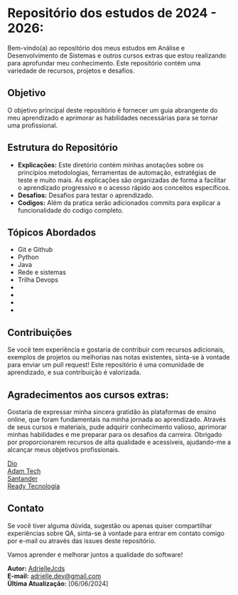 # Repositório dos estudos de 2024 - 2026:

Bem-vindo(a) ao repositório dos meus estudos em Análise e Desenvolvimento de Sistemas e outros cursos extras que estou realizando para aprofundar meu conhecimento.
Este repositório contém uma variedade de recursos, projetos e desafios.

## Objetivo
O objetivo principal deste repositório é fornecer um guia abrangente do meu aprendizado e aprimorar as habilidades necessárias para se tornar uma profissional.

## Estrutura do Repositório
- **Explicações:** Este diretório contém minhas anotações sobre os princípios metodologias, ferramentas de automação, estratégias de teste e muito mais. As explicações são organizadas de forma a facilitar o aprendizado progressivo e o acesso rápido aos conceitos específicos.
- **Desafios:** Desafios para testar o aprendizado.
- **Codigos:** Além da pratica serão adicionados commits para explicar a funcionalidade do codigo completo.

## Tópicos Abordados
- Git e Github
- Python
- Java
- Rede e sistemas
- Trilha Devops
- 
- 
- 
- 

## Contribuições
Se você tem experiência e gostaria de contribuir com recursos adicionais, exemplos de projetos ou melhorias nas notas existentes, sinta-se à vontade para enviar um pull request! Este repositório é uma comunidade de aprendizado, e sua contribuição é valorizada.

## Agradecimentos aos cursos extras: 
Gostaria de expressar minha sincera gratidão às plataformas de ensino online, que foram fundamentais na minha jornada ao aprendizado. Através de seus cursos e materiais, pude adquirir conhecimento valioso, aprimorar minhas habilidades e me preparar para os desafios da carreira. Obrigado por proporcionarem recursos de alta qualidade e acessíveis, ajudando-me a alcançar meus objetivos profissionais.

[Dio](https://www.dio.me/)  
[Adam Tech](https://ada.tech/)
<br>
[Santander](https://www.santanderopenacademy.com/pt_br/index.html)
<br>
[Ready Tecnologia](https://ead.ready.tec.br/lms/learning/index.php?elc=7a43cb1597744601fe6d9a20415429d0)

## Contato
Se você tiver alguma dúvida, sugestão ou apenas quiser compartilhar experiências sobre QA, sinta-se à vontade para entrar em contato comigo por e-mail ou através das issues deste repositório.

Vamos aprender e melhorar juntos a qualidade do software!

**Autor:** [AdrielleJcds](https://github.com/Adjcds)  
**E-mail:** adrielle.dev@gmail.com  
**Última Atualização:** [06/06/2024]
